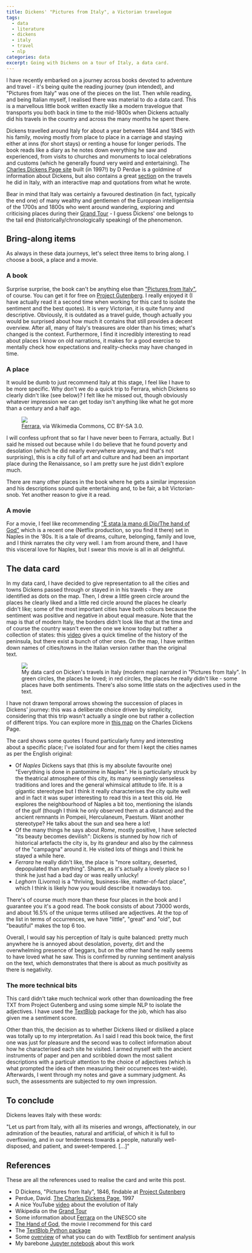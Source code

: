 ```yaml
---
title: Dickens' "Pictures from Italy", a Victorian travelogue
tags:
  - data
  - literature
  - dickens
  - italy
  - travel
  - nlp
categories: data
excerpt: Going with Dickens on a tour of Italy, a data card.
---
```


I have recently embarked on a journey across books devoted to adventure and travel - it's being quite the reading journey (pun intended), and "Pictures from Italy" was one of the pieces on the list. Then while reading, and being Italian myself, I realised there was material to do a data card. This is a marvellous little book written exactly like a modern travelogue that transports you both back in time to the mid-1800s when Dickens actually did his travels in the country and across the many months he spent there.

Dickens travelled around Italy for about a year between 1844 and 1845 with his family, moving mostly from place to place in a carriage and staying either at inns (for short stays) or renting a house for longer periods. The book reads like a diary as he notes down everything he saw and experienced, from visits to churches and monuments to local celebrations and customs (which he generally found very weird and entertaining).
The [Charles Dickens Page site](https://www.charlesdickenspage.com) built (in 1997!) by D Perdue is a goldmine of information about Dickens, but also contains a great [section](https://www.charlesdickenspage.com/charles-dickens-italy-map.html#top) on the travels he did in Italy, with an interactive map and quotations from what he wrote.

Bear in mind that Italy was certainly a favoured destination (in fact, typically the end one) of many wealthy and gentlemen of the European intelligentsia of the 1700s and 1800s who went around wandering, exploring and criticising places during their [Grand Tour](https://en.wikipedia.org/wiki/Grand_Tour) - I guess Dickens' one belongs to the tail end (historically/chronologically speaking) of the phenomenon.

## Bring-along items

As always in these data journeys, let's select three items to bring along. I choose a book, a place and a movie.

### A book
Surprise surprise, the book can't be anything else than ["Pictures from Italy"](https://www.goodreads.com/book/show/5340.Pictures_from_Italy), of course. You can get it for free on [Project Gutenberg](https://gutenberg.org/ebooks/650). I really enjoyed it (I have actually read it a second time when working for this card to isolate the sentiment and the best quotes). It is very Victorian, it is quite funny and descriptive. Obviously, it is outdated as a travel guide, though actually you would be surprised about how much it contains that still provides a decent overview. After all, many of Italy's treasures are older than his times; what's changed is the context. Furthermore, I find it incredibly interesting to read about places I know on old narrations, it makes for a good exercise to mentally check how expectations and reality-checks may have changed in time.

### A place
It would be dumb to just recommend Italy at this stage, I feel like I have to be more specific. Why don't we do a quick trip to Ferrara, which Dickens so clearly didn't like (see below)? I felt like he missed out, though obviously whatever impression we can get today isn't anything like what he got more than a century and a half ago. 

<figure class="align-left" style="width: 500px">
  <img src="https://upload.wikimedia.org/wikipedia/commons/thumb/4/40/Ferrara%2C_Province_of_Ferrara%2C_Italy_-_panoramio_%2817%29.jpg/512px-Ferrara%2C_Province_of_Ferrara%2C_Italy_-_panoramio_%2817%29.jpg">
  <figcaption><a href="https://commons.wikimedia.org/wiki/File:Ferrara,_Province_of_Ferrara,_Italy_-_panoramio_(17).jpg">Ferrara</a>, via Wikimedia Commons, CC BY-SA 3.0.</figcaption>
</figure>

I will confess upfront that so far I have never been to Ferrara, actually. But I said he missed out because while I do believe that he found poverty and desolation (which he did nearly everywhere anyway, and that's not surprising), this is a city full of art and culture and had been an important place during the Renaissance, so I am pretty sure he just didn't explore much.

There are many other places in the book where he gets a similar impression and his descriptions sound quite entertaining and, to be fair, a bit Victorian-snob. Yet another reason to give it a read.

### A movie
For a movie, I feel like recommending ["È stata la mano di Dio/The hand of God"](https://www.themoviedb.org/movie/722778-e-stata-la-mano-di-dio) which is a recent one (Netflix production, so you find it there) set in Naples in the '80s. It is a tale of dreams, culture, belonging, family and love, and I think narrates the city very well. I am from around there, and I have this visceral love for Naples, but I swear this movie is all in all delightful.

## The data card

In my data card, I have decided to give representation to all the cities and towns Dickens passed through or stayed in in his travels - they are identified as dots on the map. Then, I drew a little green circle around the places he clearly liked and a little red circle around the places he clearly didn't like; some of the most important cities have both colours because the sentiment was positive and negative in about equal measure.
Note that the map is that of modern Italy, the borders didn't look like that at the time and of course the country wasn't even the one we know today but rather a collection of states: this [video](https://www.youtube.com/watch?v=ShIBZ5phm1A&ab_channel=KheyPard) gives a quick timeline of the history of the peninsula, but there exist a bunch of other ones. On the map, I have written down names of cities/towns in the Italian version rather than the original text.

<figure class="responsive" style="width: 600px">
  <img src="{{ site.url }}{{site.posts_images_path}}dickens-pictures-from-italy.jpg">
  <figcaption>My data card on Dicken's travels in Italy (modern map) narrated in "Pictures from Italy". In green circles, the places he loved; in red circles, the places he really didn't like - some places have both sentiments. There's also some little stats on the adjectives used in the text.</figcaption>
</figure>

I have not drawn temporal arrows showing the succession of places in Dickens' journey: this was a deliberate choice driven by simplicity, considering that this trip wasn't actually a single one but rather a collection of different trips. You can explore more in [this map](https://www.charlesdickenspage.com/charles-dickens-italy-map.html#top) on the Charles Dickens Page.

The card shows some quotes I found particularly funny and interesting about a specific place; I've isolated four and for them I kept the cities names as per the English original:
* Of _Naples_ Dickens says that (this is my absolute favourite one) "Everything is done in pantomime in Naples". He is particularly struck by the theatrical atmosphere of this city, its many seemingly senseless traditions and lores and the general whimsical attitude to life. It is a gigantic stereotype but I think it really characterises the city quite well and in fact it was super interesting to read this in a text this old. He explores the neighbourhood of Naples a bit too, mentioning the islands of the gulf (though I think he only observed them at a distance) and the ancient remnants in Pompeii, Herculaneum, Paestum. Want another stereotype? He talks about the sun and sea here a lot!
* Of the many things he says about _Rome_, mostly positive, I have selected "its beauty becomes devilish": Dickens is stunned by how rich of historical artefacts the city is, by its grandeur and also by the calmness of the "campagna" around it. He visited lots of things and I think he stayed a while here.
* _Ferrara_ he really didn't like, the place is "more solitary, deserted, depopulated than anything". Shame, as it's actually a lovely place so I think he just had a bad day or was really unlucky!
* _Leghorn_ (Livorno) is a "thriving, business-like, matter-of-fact place", which I think is likely how you would describe it nowadays too.

There's of course much more than these four places in the book and I guarantee you it's a good read. The book consists of about 73000 words, and about 16.5% of the unique terms utilised are adjectives. At the top of the list in terms of occurrences, we have "little", "great" and "old", but "beautiful" makes the top 6 too.

Overall, I would say his perception of Italy is quite balanced: pretty much anywhere he is annoyed about desolation, poverty, dirt and the overwhelming presence of beggars, but on the other hand he really seems to have loved what he saw. This is confirmed by running sentiment analysis on the text, which demonstrates that there is about as much positivity as there is negativity.

### The more technical bits

This card didn't take much technical work other than downloading the free TXT from Project Gutenberg and using some simple NLP to isolate the adjectives. I have used the [TextBlob](https://textblob.readthedocs.io/en/dev/index.html) package for the job, which has also given me a sentiment score.

Other than this, the decision as to whether Dickens liked or disliked a place was totally up to my interpretation. As I said I read this book twice, the first one was just for pleasure and the second was to collect information about how he characterised each site he visited. I armed myself with the ancient instruments of paper and pen and scribbled down the most salient descriptions with a particulr attention to the choice of adjectives (which is what prompted the idea of then measuring their occurrences text-wide). Afterwards, I went through my notes and gave a summary judgment. As such, the assessments are subjected to my own impression.

## To conclude

Dickens leaves Italy with these words:

"Let us part from Italy, with all its miseries and wrongs, affectionately, in our admiration of the beauties, natural and artificial, of which it is full to overflowing, and in our tenderness towards a people, naturally well-disposed, and patient, and sweet-tempered.
[...]"

## References

These are all the references used to realise the card and write this post.

* D Dickens, "Pictures from Italy", 1846, findable at [Project Gutenberg](https://gutenberg.org/ebooks/650)
* Perdue, David. [The Charles Dickens Page](https://www.charlesdickenspage.com), 1997
* A nice YouTube [video](https://www.youtube.com/watch?v=ShIBZ5phm1A&ab_channel=KheyPard) about the evolution of Italy
* Wikipedia on the [Grand Tour](https://en.wikipedia.org/wiki/Grand_Tour)
* Some information about [Ferrara](https://whc.unesco.org/en/list/733/) on the UNESCO site
* [The Hand of God](https://www.themoviedb.org/movie/722778-e-stata-la-mano-di-dio), the movie I recommend for this card
* The [TextBlob Python package](https://textblob.readthedocs.io/en/dev/index.html)
* Some [overview](https://towardsdatascience.com/my-absolute-go-to-for-sentiment-analysis-textblob-3ac3a11d524) of what you can do with TextBlob for sentiment analysis
* My barebone [Jupyter notebook](https://github.com/martinapugliese/doodling-data-cards/blob/master/culture/literature/dickens/extract_adjs.ipynb) about this work
